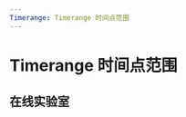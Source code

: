 ```yaml
---
Timerange: Timerange 时间点范围
---
```

# Timerange 时间点范围

## 在线实验室
<ClientOnly>
<ams-config name="timerange" type="field"/>
</ClientOnly>